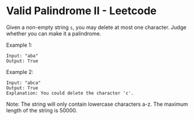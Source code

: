 # Valid Palindrome II - Leetcode

Given a non-empty string `s`, you may delete at most one character. Judge whether you can make it a palindrome.

Example 1:

```
Input: "aba"
Output: True
```

Example 2:

```
Input: "abca"
Output: True
Explanation: You could delete the character 'c'.
```

Note:
The string will only contain lowercase characters a-z. The maximum length of the string is 50000.
